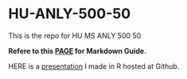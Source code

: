 # HU-ANLY-500-50
This is the repo for HU MS ANLY 500 50

**Refere to this [PAGE](https://guides.github.com/features/mastering-markdown/) for Markdown Guide.**

HERE is a [presentation](aaronranan.github.io/JHU_Build_Data_Product_Course_Project_Deck_Final) I made in R hosted at Github. 
